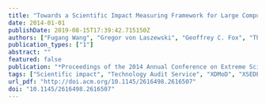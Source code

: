 ```yaml
---
title: "Towards a Scientific Impact Measuring Framework for Large Computing Facilities - a Case Study on XSEDE"
date: 2014-01-01
publishDate: 2019-08-15T17:39:42.715150Z
authors: ["Fugang Wang", "Gregor von Laszewski", "Geoffrey C. Fox", "Thomas R. Furlani", "Robert L. DeLeon", "Steven M. Gallo"]
publication_types: ["1"]
abstract: ""
featured: false
publication: "*Proceedings of the 2014 Annual Conference on Extreme Science and Engineering Discovery Environment*"
tags: ["Scientific impact", "Technology Audit Service", "XDMoD", "XSEDE", "bibliometric", "h-index"]
url_pdf: "http://doi.acm.org/10.1145/2616498.2616507"
doi: "10.1145/2616498.2616507"
---
```


